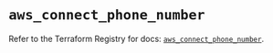 # `aws_connect_phone_number`

Refer to the Terraform Registry for docs: [`aws_connect_phone_number`](https://registry.terraform.io/providers/hashicorp/aws/6.4.0/docs/resources/connect_phone_number).
